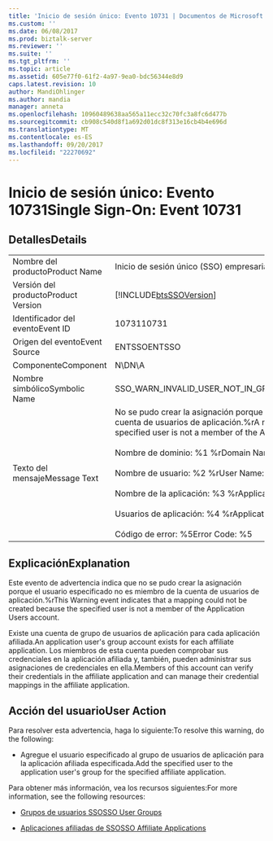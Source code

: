 ```yaml
---
title: 'Inicio de sesión único: Evento 10731 | Documentos de Microsoft'
ms.custom: ''
ms.date: 06/08/2017
ms.prod: biztalk-server
ms.reviewer: ''
ms.suite: ''
ms.tgt_pltfrm: ''
ms.topic: article
ms.assetid: 605e77f0-61f2-4a97-9ea0-bdc56344e8d9
caps.latest.revision: 10
author: MandiOhlinger
ms.author: mandia
manager: anneta
ms.openlocfilehash: 10960489638aa565a11ecc32c70fc3a8fc6d477b
ms.sourcegitcommit: cb908c540d8f1a692d01dc8f313e16cb4b4e696d
ms.translationtype: MT
ms.contentlocale: es-ES
ms.lasthandoff: 09/20/2017
ms.locfileid: "22270692"
---
```

# <a name="single-sign-on-event-10731"></a><span data-ttu-id="70e27-102">Inicio de sesión único: Evento 10731</span><span class="sxs-lookup"><span data-stu-id="70e27-102">Single Sign-On: Event 10731</span></span>
## <a name="details"></a><span data-ttu-id="70e27-103">Detalles</span><span class="sxs-lookup"><span data-stu-id="70e27-103">Details</span></span>  
  
|||  
|-|-|  
|<span data-ttu-id="70e27-104">Nombre del producto</span><span class="sxs-lookup"><span data-stu-id="70e27-104">Product Name</span></span>|<span data-ttu-id="70e27-105">Inicio de sesión único (SSO) empresarial</span><span class="sxs-lookup"><span data-stu-id="70e27-105">Enterprise Single Sign-On</span></span>|  
|<span data-ttu-id="70e27-106">Versión del producto</span><span class="sxs-lookup"><span data-stu-id="70e27-106">Product Version</span></span>|[!INCLUDE[btsSSOVersion](../includes/btsssoversion-md.md)]|  
|<span data-ttu-id="70e27-107">Identificador del evento</span><span class="sxs-lookup"><span data-stu-id="70e27-107">Event ID</span></span>|<span data-ttu-id="70e27-108">10731</span><span class="sxs-lookup"><span data-stu-id="70e27-108">10731</span></span>|  
|<span data-ttu-id="70e27-109">Origen del evento</span><span class="sxs-lookup"><span data-stu-id="70e27-109">Event Source</span></span>|<span data-ttu-id="70e27-110">ENTSSO</span><span class="sxs-lookup"><span data-stu-id="70e27-110">ENTSSO</span></span>|  
|<span data-ttu-id="70e27-111">Componente</span><span class="sxs-lookup"><span data-stu-id="70e27-111">Component</span></span>|<span data-ttu-id="70e27-112">N\D</span><span class="sxs-lookup"><span data-stu-id="70e27-112">N\A</span></span>|  
|<span data-ttu-id="70e27-113">Nombre simbólico</span><span class="sxs-lookup"><span data-stu-id="70e27-113">Symbolic Name</span></span>|<span data-ttu-id="70e27-114">SSO_WARN_INVALID_USER_NOT_IN_GROUP</span><span class="sxs-lookup"><span data-stu-id="70e27-114">SSO_WARN_INVALID_USER_NOT_IN_GROUP</span></span>|  
|<span data-ttu-id="70e27-115">Texto del mensaje</span><span class="sxs-lookup"><span data-stu-id="70e27-115">Message Text</span></span>|<span data-ttu-id="70e27-116">No se pudo crear la asignación porque el usuario especificado no es miembro de la cuenta de usuarios de aplicación.%r</span><span class="sxs-lookup"><span data-stu-id="70e27-116">A mapping could not be created because the specified user is not a member of the Application Users account.%r</span></span><br /><br /> <span data-ttu-id="70e27-117">Nombre de dominio: %1 %r</span><span class="sxs-lookup"><span data-stu-id="70e27-117">Domain Name: %1%r</span></span><br /><br /> <span data-ttu-id="70e27-118">Nombre de usuario: %2 %r</span><span class="sxs-lookup"><span data-stu-id="70e27-118">User Name: %2%r</span></span><br /><br /> <span data-ttu-id="70e27-119">Nombre de la aplicación: %3 %r</span><span class="sxs-lookup"><span data-stu-id="70e27-119">Application Name: %3%r</span></span><br /><br /> <span data-ttu-id="70e27-120">Usuarios de aplicación: %4 %r</span><span class="sxs-lookup"><span data-stu-id="70e27-120">Application Users: %4%r</span></span><br /><br /> <span data-ttu-id="70e27-121">Código de error: %5</span><span class="sxs-lookup"><span data-stu-id="70e27-121">Error Code: %5</span></span>|  
  
## <a name="explanation"></a><span data-ttu-id="70e27-122">Explicación</span><span class="sxs-lookup"><span data-stu-id="70e27-122">Explanation</span></span>  
 <span data-ttu-id="70e27-123">Este evento de advertencia indica que no se pudo crear la asignación porque el usuario especificado no es miembro de la cuenta de usuarios de aplicación.%r</span><span class="sxs-lookup"><span data-stu-id="70e27-123">This Warning event indicates that a mapping could not be created because the specified user is not a member of the Application Users account.</span></span>  
  
 <span data-ttu-id="70e27-124">Existe una cuenta de grupo de usuarios de aplicación para cada aplicación afiliada.</span><span class="sxs-lookup"><span data-stu-id="70e27-124">An application user's group account exists for each affiliate application.</span></span> <span data-ttu-id="70e27-125">Los miembros de esta cuenta pueden comprobar sus credenciales en la aplicación afiliada y, también, pueden administrar sus asignaciones de credenciales en ella.</span><span class="sxs-lookup"><span data-stu-id="70e27-125">Members of this account can verify their credentials in the affiliate application and can manage their credential mappings in the affiliate application.</span></span>  
  
## <a name="user-action"></a><span data-ttu-id="70e27-126">Acción del usuario</span><span class="sxs-lookup"><span data-stu-id="70e27-126">User Action</span></span>  
 <span data-ttu-id="70e27-127">Para resolver esta advertencia, haga lo siguiente:</span><span class="sxs-lookup"><span data-stu-id="70e27-127">To resolve this warning, do the following:</span></span>  
  
-   <span data-ttu-id="70e27-128">Agregue el usuario especificado al grupo de usuarios de aplicación para la aplicación afiliada especificada.</span><span class="sxs-lookup"><span data-stu-id="70e27-128">Add the specified user to the application user's group for the specified affiliate application.</span></span>  
  
 <span data-ttu-id="70e27-129">Para obtener más información, vea los recursos siguientes:</span><span class="sxs-lookup"><span data-stu-id="70e27-129">For more information, see the following resources:</span></span>  
  
-   [<span data-ttu-id="70e27-130">Grupos de usuarios SSO</span><span class="sxs-lookup"><span data-stu-id="70e27-130">SSO User Groups</span></span>](../core/sso-user-groups.md)  
  
-   [<span data-ttu-id="70e27-131">Aplicaciones afiliadas de SSO</span><span class="sxs-lookup"><span data-stu-id="70e27-131">SSO Affiliate Applications</span></span>](../core/sso-affiliate-applications.md)